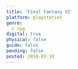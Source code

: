 ```yaml
---
title: 'Final Fantasy VI'
platform: playstation
genre:
  - rpg
digital: true
physical: false
guide: false
pending: false
posted: 2018-03-10
---
```

